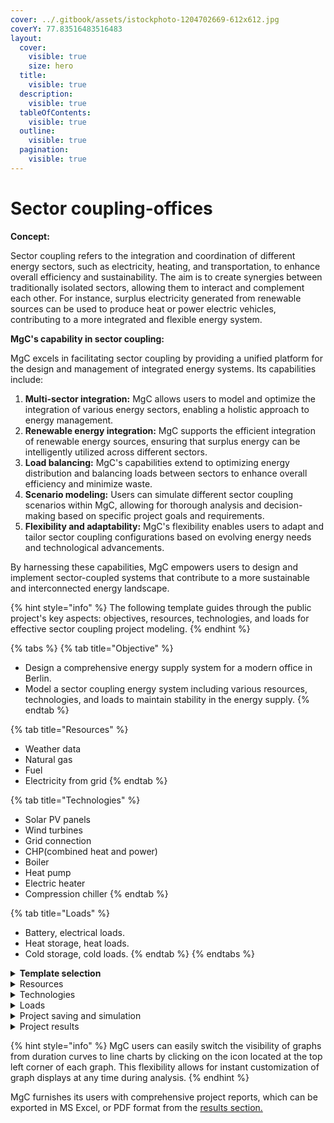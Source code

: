 ```yaml
---
cover: ../.gitbook/assets/istockphoto-1204702669-612x612.jpg
coverY: 77.83516483516483
layout:
  cover:
    visible: true
    size: hero
  title:
    visible: true
  description:
    visible: true
  tableOfContents:
    visible: true
  outline:
    visible: true
  pagination:
    visible: true
---
```


# Sector coupling-offices

**Concept:**

Sector coupling refers to the integration and coordination of different energy sectors, such as electricity, heating, and transportation, to enhance overall efficiency and sustainability. The aim is to create synergies between traditionally isolated sectors, allowing them to interact and complement each other. For instance, surplus electricity generated from renewable sources can be used to produce heat or power electric vehicles, contributing to a more integrated and flexible energy system.

**MgC's capability in sector coupling:**

MgC excels in facilitating sector coupling by providing a unified platform for the design and management of integrated energy systems. Its capabilities include:

1. **Multi-sector integration:** MgC allows users to model and optimize the integration of various energy sectors, enabling a holistic approach to energy management.
2. **Renewable energy integration:** MgC supports the efficient integration of renewable energy sources, ensuring that surplus energy can be intelligently utilized across different sectors.
3. **Load balancing:** MgC's capabilities extend to optimizing energy distribution and balancing loads between sectors to enhance overall efficiency and minimize waste.
4. **Scenario modeling:** Users can simulate different sector coupling scenarios within MgC, allowing for thorough analysis and decision-making based on specific project goals and requirements.
5. **Flexibility and adaptability:** MgC's flexibility enables users to adapt and tailor sector coupling configurations based on evolving energy needs and technological advancements.

By harnessing these capabilities, MgC empowers users to design and implement sector-coupled systems that contribute to a more sustainable and interconnected energy landscape.

{% hint style="info" %}
The following template guides through the public project's key aspects: objectives, resources, technologies, and loads for effective sector coupling project modeling.
{% endhint %}

{% tabs %}
{% tab title="Objective" %}
* Design a comprehensive energy supply system for a modern office in Berlin.
* Model a sector coupling energy system including various resources, technologies, and loads to maintain stability in the energy supply.
{% endtab %}

{% tab title="Resources" %}
* Weather data
* Natural gas
* Fuel
* Electricity from grid
{% endtab %}

{% tab title="Technologies" %}
* Solar PV panels
* Wind turbines
* Grid connection
* CHP(combined heat and power)
* Boiler
* Heat pump
* Electric heater
* Compression chiller
{% endtab %}

{% tab title="Loads" %}
* Battery, electrical loads.
* Heat storage, heat loads.
* Cold storage, cold loads.
{% endtab %}
{% endtabs %}

<details>

<summary><strong>Template selection</strong></summary>

**Step 1:** To start a new project in MgC, simply click on the "New Project" option available in the software interface.

<img src="../.gitbook/assets/Screenshot 2024-02-04 at 4.13.26 PM (1).png" alt="" data-size="original">

**Step 2:** Choose the project location, allowing MgC to access energy sources like weather data for wind, solar, and other parameters.

<img src="../.gitbook/assets/Screenshot 2024-02-04 at 4.02.31 PM (1).png" alt="" data-size="original">

**Step 3:** To activate the sector coupling feature in MgC, select the sector coupling-office model in MgC, which includes pre-modeled resources, loads, and technologies. This option saves users time by already having elements built into the network.

<img src="../.gitbook/assets/Screenshot 2024-02-04 at 4.02.37 PM.png" alt="" data-size="original">

**Step 4:** In the second step of project specifications, users can configure the initial settings of system components like resources, loads, and technologies to tailor the sector coupling to specific requirements. This customization ensures that the microgrid system is optimized to meet the unique needs and goals of the project.

<img src="../.gitbook/assets/Screenshot 2024-02-18 at 2.13.11 PM.png" alt="" data-size="original"> <img src="../.gitbook/assets/Screenshot 2024-02-18 at 2.13.16 PM.png" alt="" data-size="original">

**Step 5:** Now, determine the project goal by adjusting the slide bar towards saving $$CO_{2}$$emissions for a more eco-friendly project, which may result in higher CAPEX/OPEX, or vice versa. The project goal of achieving a 75% reduction in emissions has been selected here.

<img src="../.gitbook/assets/Screenshot 2024-02-04 at 4.03.01 PM (1).png" alt="" data-size="original">

**Step 6:** Finally, click on the "Submit" button after providing the project name and details.

<img src="../.gitbook/assets/Screenshot 2024-02-04 at 4.03.27 PM (2).png" alt="" data-size="original">

**Step 7:** After initializing the project, the user can view the performance indicators, and here the project details such as fixed CAPEX, OPEX, interest, and inflation rates can be changed by the user.

<img src="../.gitbook/assets/Screenshot 2024-02-04 at 4.52.01 PM.png" alt="" data-size="original">

**Step 8:** The default hub at the selected location will be created automatically, and the user can add additional hubs by following the steps outlined in [hub creation and setup](../user-interface-ui-navigation/project-setup-and-simulation/hub-creation-and-setup.md).

<img src="../.gitbook/assets/Screenshot 2024-02-04 at 4.54.15 PM.png" alt="" data-size="original">

MgC provides flexibility and time-saving benefits to the user by offering templates with required technologies and loads. Users can easily modify attributes of selected elements and add new elements or loads as needed.

</details>

<details>

<summary>Resources</summary>

In MgC's sector coupling feature, data from resources such as weather data, natural gas, oil, and grid electricity are utilized to maintain stability. If excess energy is produced in the hub, it can be exported, allowing users to benefit from feed-in tariffs.

<img src="../.gitbook/assets/Screenshot 2024-02-04 at 4.55.29 PM (1).png" alt="" data-size="original">

The features of the MgC can be explored more by clicking on the respective feature under the ribbon advanced.

<img src="../.gitbook/assets/Screenshot 2024-02-11 at 5.03.40 PM.png" alt="" data-size="original">

**Weather data**

The weather data is gathered automatically from the selected location by the use of the MgC. The weather profile such as global horizontal radiation for solar energy, dry bulb temperature, and wind speed can be seen as shown in the below screenshot.

<img src="../.gitbook/assets/Screenshot 2024-02-11 at 5.42.14 PM.png" alt="" data-size="original">

Statistical details for the weather data can be seen in the resource ribbon under the advanced feature in the MgC.

<img src="../.gitbook/assets/Screenshot 2024-02-11 at 5.21.31 PM (1).png" alt="" data-size="original">

**Consumer electricity**

MgC users can adjust the details and composition of costs, energy, and power parameters for consumer electricity by double-clicking on the respective parameters at any time, offering flexibility.

<img src="../.gitbook/assets/Screenshot 2024-02-11 at 5.03.55 PM.png" alt="" data-size="original">

**Natural gas**

Different from conventional methods, MgC users can effortlessly adjust natural gas' technical, tariff, details, compositions, and environmental parameters by simply double-clicking on the respective parameters.

<img src="../.gitbook/assets/Screenshot 2024-02-11 at 5.04.04 PM.png" alt="" data-size="original">

**Diesel**

In MgC, users can easily adjust diesel's technical specs, tariffs, details, compositions, and environmental parameters with a simple double-click.

<img src="../.gitbook/assets/Screenshot 2024-02-11 at 5.04.13 PM.png" alt="" data-size="original">

**Feed-in tariff**

Innovatively, users can adjust feed-in tariff parameters like details and compositions with a simple double-click on the respective parameters whenever needed.

<img src="../.gitbook/assets/Screenshot 2024-02-11 at 5.04.20 PM.png" alt="" data-size="original">

</details>

<details>

<summary>Technologies</summary>

Under the sector coupling template, resource capacities for PV panels, wind turbines, CHP, heating rods, boilers, heat pumps, and chillers in the electricity, heating, and cooling domains are automatically generated. Users simply need to select the appropriate data, such as capacity, asset lifetime, investment, operational costs, and technical, economic, and environmental parameters by double-clicking on the respective parameter.

Users can edit the basic parameters of technologies, like capacity and lifetime, as well as financial figures such as feed-in tariff, investment, and operational costs, by double-clicking on the specific parameter. By editing these basic parameters, users can tailor the characteristics of technologies to suit their project requirements. Adjusting parameters such as capacity, lifetime, feed-in tariff, investment, and operational costs enables users to fine-tune the project design, optimize financial planning, and align with specific project goals efficiently.

<img src="../.gitbook/assets/Screenshot 2024-02-11 at 7.00.52 PM.png" alt="" data-size="original">

The additional specifications such as technical, economic, and environmental parameters can be edited according to the data available or required and can be seen as shown below.

<img src="../.gitbook/assets/Screenshot 2024-02-11 at 7.08.13 PM (1).png" alt="" data-size="original">

</details>

<details>

<summary>Loads</summary>

In the sector coupling template, all loads except for EV vehicles and charging stations are initially unselected but can be chosen by the user at any point before simulating the project. Users can set electrical, cooling, and heating peak values in kW for loads by selecting the relevant element and double-clicking on the parameter as demonstrated below.

MgC efficiently handles changes in load data within the sector coupling model by providing intuitive interfaces for updating parameters and employing sophisticated algorithms for dynamic resource allocation. This ensures optimal operation and resilience of the microgrid, making MgC indispensable for effective sector coupling modeling.

**Timestep:**

The timestep determines how often the weather data updates and plots the kW values on the diagram over time. If the timestep is smaller, we get more frequent updates and a finer view of power changes. With a larger timestep, updates are less frequent, giving a broader view.

The electricity demand profile for the timestep vs power can be visualized in the timestep vs power as shown in the below screenshot.

<img src="../.gitbook/assets/Screenshot 2024-02-11 at 5.58.44 PM.png" alt="" data-size="original">

Statistical details and values distribution for electricity demand can be seen in the resource ribbon under the drop-down feature in the MgC. This applies to all loads such as batteries, building, cold, and heat storage, within the electricity, heating, and cooling domains.

<img src="../.gitbook/assets/Screenshot 2024-02-11 at 6.06.10 PM.png" alt="" data-size="original">

</details>

<details>

<summary>Project saving and simulation</summary>

**Project saving:** Saving a project in MgC is essential for preserving work progress. By clicking "Save," users securely store project data, ensuring easy retrieval and management.

<img src="../.gitbook/assets/Screenshot 2024-02-04 at 5.01.28 PM (1).png" alt="" data-size="original">

**Project simulation:** In MgC, the project simulation is initiated by selecting the "Simulate" option, enabling users to analyze and evaluate the performance of their microgrid design. This process provides valuable insights into system behavior and assists in making informed decisions for optimal operation and efficiency.

<img src="../.gitbook/assets/Screenshot 2024-02-04 at 5.01.39 PM (1).png" alt="" data-size="original">

</details>

<details>

<summary>Project results</summary>

After simulation, MgC provides users with the results section, allowing for flexible exploration of various simulation outcomes. This feature offers detailed data analysis, empowering users to optimize energy management strategies effectively.

**Summary**

The project summary, accessible on the results section's summary page, provides a comprehensive overview of key project metrics such as installed capacities, $$CO_{2}$$ emissions, operation time, and asset costs. This allows users to quickly understand and assess the project's performance and financial implications.

**Initialized capacities:** According to the project specifications, the hot water tank capacity is the highest, while the wind turbine capacity is the lowest among the installed capacities.

$$CO_{2}$$**emissions:** As per the project specification, rooftop PV significantly reduces emissions, while cold storage minimally reduces emissions. Heat pumps, heating rods, and hot water tanks contribute to moderate emissions reduction.

**Operation time:** The power grid connection and heat pump operation time is higher compared to the wind turbine, PV, chiller, and loads such as hot water tank, cold storage, and heating rod, which have lower operation times.

**Asset costs:** Rooftop PV incurs high CAPEX and OPEX costs, placing it at the top in terms of economic parameters. Heat pumps, chiller, and wind turbines have medium economic parameters, while cold storage and heating rod asset costs are comparatively lower than other elements in the project.

<img src="../.gitbook/assets/Screenshot 2024-02-11 at 7.41.04 PM.png" alt="" data-size="original">

**Energy mix**

In this section, users can analyze the distribution of energy production and demands within the microgrid, gaining insights into the balance between sources and demands. This helps in optimizing resource allocation and enhancing the sustainability of the microgrid system.

**Electricity generation:** Consumer electricity comprises 84% of the energy mix, indicating its substantial role in meeting demand, while rooftop PV contributes 16%, highlighting its growing importance in renewable energy integration.

**Heat generation:** The heat pump generates approximately 99.6% of the heat, with the remaining heat generated by the heating rod.

**Cold generation:** The chiller provides 100% of the cooling energy required to meet cooling demand.

**Electricity demand:** Approximately 79% of the electricity demand is met by loads or buildings, with the wind turbine supplying the remaining 21% for its operation. This breakdown highlights the significant contribution of loads to electricity demand and the wind turbine's role in renewable energy generation.

**Heat demand:** The hot water demand represents the highest at 77%, followed by space heating demand at 20%, with the hot water tank accounting for the least demand at 3%. This distribution underscores the importance of hot water supply within the microgrid.

**Cold demand:** Building space cooling accounts for 99.4% of the total cooling demand, with the remaining allocated to cold storage. This breakdown highlights the primary role of building space cooling within the microgrid's cooling system.

<img src="../.gitbook/assets/Screenshot 2024-02-11 at 7.41.17 PM.png" alt="" data-size="original">

MgC offers users clear and intuitive visualizations of energy generation, demand, and system performance, aiding in informed decision-making. With MgC's real-time monitoring capabilities, users can track system performance and make timely adjustments for optimal efficiency. Its scenario analysis tools enable users to explore different configurations and strategies, ensuring cost-effective and sustainable solutions for microgrid management.

**Optimal operation graphs**

The parameters of the domains are displayed on the left (kW) and right (kWh) axes, with a set point ranging from -50 to +50 kW for each domain.

**Electricity domain**

The graph illustrates high electricity demand input into the sector coupling system during the winter season, decreasing in the summer months. Despite these fluctuations, the output from consumer electricity, wind turbines, and rooftop PV consistently meets this demand, ensuring system stability and preventing blackouts.

This highlights MgC's significance in effectively managing energy supply and demand dynamics, optimizing resource utilization, and maintaining grid reliability throughout changing seasons and demand patterns.

<img src="../.gitbook/assets/Screenshot 2024-02-11 at 7.44.11 PM.png" alt="" data-size="original">

**Heating domain**

The graph below depicts the heating domain, with parameters represented. During the winter season, the hot water tank and space heating demand peak, while the output from the heat pump, space heating, and heating rod sufficiently meets this demand, contributing to grid stabilization.

MgC's significance lies in its ability to accurately model and optimize the microgrid's heating system, ensuring reliable supply and demand balancing. By simulating various scenarios and optimizing system parameters, MgC empowers users to improve energy efficiency, reduce costs, and enhance overall system performance.

<img src="../.gitbook/assets/Screenshot 2024-02-11 at 7.44.18 PM.png" alt="" data-size="original">

**Cooling domain**

The graph below illustrates the cooling domain of the microgrid. Cooling demand peaks between May and September, coinciding with warmer temperatures, while the chiller output consistently meets this demand. The State of Charge (SOC) of the cold storage fluctuates between 0 and 20 kWh, indicating variations in stored cold energy over time. This fluctuation in SOC can be attributed to factors such as variations in cooling demand, chiller efficiency, and renewable energy availability.

MgC's significance lies in its ability to accurately model and optimize the microgrid's cooling system, allowing users to efficiently manage energy resources, ensure reliable cooling supply, and optimize system performance.

<img src="../.gitbook/assets/Screenshot 2024-02-11 at 7.44.25 PM.png" alt="" data-size="original">

MgC simplifies energy project planning, providing clear financial insights and resource optimization. With its user-friendly tools, informed decisions are made, promoting cost-effectiveness and sustainability. MgC leads the way in efficient energy management, shaping a greener and more resilient future.

</details>

{% hint style="info" %}
MgC users can easily switch the visibility of graphs from duration curves to line charts by clicking on the icon located at the top left corner of each graph. This flexibility allows for instant customization of graph displays at any time during analysis.
{% endhint %}

MgC furnishes its users with comprehensive project reports, which can be exported in MS Excel, or PDF format from the [results section.](../data-analysis-and-visualization/save-and-exporting-the-project.md)
